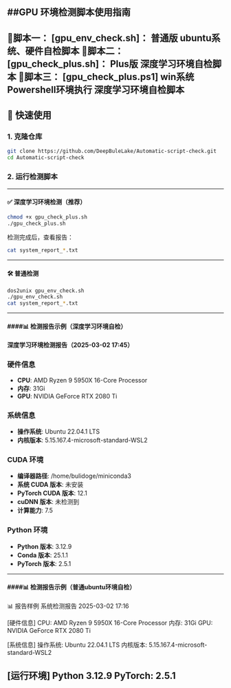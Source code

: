 ##GPU 环境检测脚本使用指南
----------------------------------------------------------------------------------------------------------------------------------
🚀脚本一： [gpu_env_check.sh]： 普通版 ubuntu系统、硬件自检脚本
🚀脚本二： [gpu_check_plus.sh]： Plus版 深度学习环境自检脚本
🚀脚本三： [gpu_check_plus.ps1]  win系统Powershell环境执行 深度学习环境自检脚本
----------------------------------------------------------------------------------------------------------------------------------


## 🚀 快速使用
### 1. 克隆仓库
```bash
git clone https://github.com/DeepBuleLake/Automatic-script-check.git
cd Automatic-script-check
```

### 2. 运行检测脚本
----------------------------------------------------------------------------------------------------------------------------------
#### ✅ 深度学习环境检测（推荐）
```bash
chmod +x gpu_check_plus.sh
./gpu_check_plus.sh
```
检测完成后，查看报告：
```bash
cat system_report_*.txt
```
----------------------------------------------------------------------------------------------------------------------------------
#### 🛠 普通检测
```bash
dos2unix gpu_env_check.sh
./gpu_env_check.sh
cat system_report_*.txt
```
----------------------------------------------------------------------------------------------------------------------------------

#### ####📊 检测报告示例（深度学习环境自检）
**深度学习环境检测报告（2025-03-02 17:45）**

### 硬件信息
- **CPU**: AMD Ryzen 9 5950X 16-Core Processor
- **内存**: 31Gi
- **GPU**: NVIDIA GeForce RTX 2080 Ti

### 系统信息
- **操作系统**: Ubuntu 22.04.1 LTS
- **内核版本**: 5.15.167.4-microsoft-standard-WSL2

### CUDA 环境
- **编译器路径**: /home/bulidoge/miniconda3
- **系统 CUDA 版本**: 未安装
- **PyTorch CUDA 版本**: 12.1
- **cuDNN 版本**: 未检测到
- **计算能力**: 7.5

### Python 环境
- **Python 版本**: 3.12.9
- **Conda 版本**: 25.1.1
- **PyTorch 版本**: 2.5.1
----------------------------------------------------------------------------------------------------------------------------------

#### ####📊 检测报告示例（普通ubuntu环境自检）
📊 报告样例
系统检测报告 2025-03-02 17:16

[硬件信息]
CPU: AMD Ryzen 9 5950X 16-Core Processor
内存: 31Gi
GPU: NVIDIA GeForce RTX 2080 Ti

[系统信息]
操作系统: Ubuntu 22.04.1 LTS
内核版本: 5.15.167.4-microsoft-standard-WSL2

[运行环境]
Python 3.12.9
PyTorch: 2.5.1
----------------------------------------------------------------------------------------------------------------------------------

